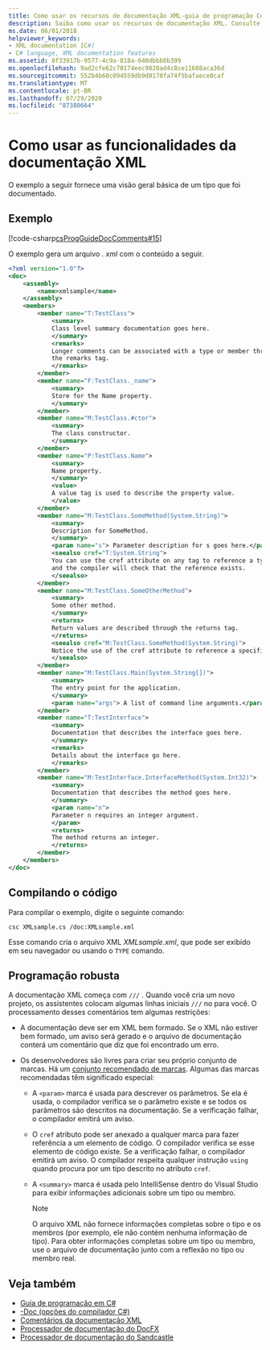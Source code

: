 ```yaml
---
title: Como usar os recursos de documentação XML-guia de programação C#
description: Saiba como usar os recursos de documentação XML. Consulte exemplos de código e exiba recursos adicionais disponíveis.
ms.date: 06/01/2018
helpviewer_keywords:
- XML documentation [C#]
- C# language, XML documentation features
ms.assetid: 8f33917b-9577-4c9a-818a-640dbbb0b399
ms.openlocfilehash: 9ad2cfe62c70174eec9020ad4c8ce11608aca36d
ms.sourcegitcommit: 552b4b60c094559db9d8178fa74f5bafaece0caf
ms.translationtype: MT
ms.contentlocale: pt-BR
ms.lasthandoff: 07/29/2020
ms.locfileid: "87380664"
---
```

# <a name="how-to-use-the-xml-documentation-features"></a>Como usar as funcionalidades da documentação XML

O exemplo a seguir fornece uma visão geral básica de um tipo que foi documentado.

## <a name="example"></a>Exemplo

[!code-csharp[csProgGuideDocComments#15](~/samples/snippets/csharp/VS_Snippets_VBCSharp/csProgGuideDocComments/CS/DocComments.cs#15)]

O exemplo gera um arquivo *. xml* com o conteúdo a seguir.

```xml
<?xml version="1.0"?>
<doc>
    <assembly>
        <name>xmlsample</name>
    </assembly>
    <members>
        <member name="T:TestClass">
            <summary>
            Class level summary documentation goes here.
            </summary>
            <remarks>
            Longer comments can be associated with a type or member through
            the remarks tag.
            </remarks>
        </member>
        <member name="F:TestClass._name">
            <summary>
            Store for the Name property.
            </summary>
        </member>
        <member name="M:TestClass.#ctor">
            <summary>
            The class constructor.
            </summary>
        </member>
        <member name="P:TestClass.Name">
            <summary>
            Name property.
            </summary>
            <value>
            A value tag is used to describe the property value.
            </value>
        </member>
        <member name="M:TestClass.SomeMethod(System.String)">
            <summary>
            Description for SomeMethod.
            </summary>
            <param name="s"> Parameter description for s goes here.</param>
            <seealso cref="T:System.String">
            You can use the cref attribute on any tag to reference a type or member
            and the compiler will check that the reference exists.
            </seealso>
        </member>
        <member name="M:TestClass.SomeOtherMethod">
            <summary>
            Some other method.
            </summary>
            <returns>
            Return values are described through the returns tag.
            </returns>
            <seealso cref="M:TestClass.SomeMethod(System.String)">
            Notice the use of the cref attribute to reference a specific method.
            </seealso>
        </member>
        <member name="M:TestClass.Main(System.String[])">
            <summary>
            The entry point for the application.
            </summary>
            <param name="args"> A list of command line arguments.</param>
        </member>
        <member name="T:TestInterface">
            <summary>
            Documentation that describes the interface goes here.
            </summary>
            <remarks>
            Details about the interface go here.
            </remarks>
        </member>
        <member name="M:TestInterface.InterfaceMethod(System.Int32)">
            <summary>
            Documentation that describes the method goes here.
            </summary>
            <param name="n">
            Parameter n requires an integer argument.
            </param>
            <returns>
            The method returns an integer.
            </returns>
        </member>
    </members>
</doc>
```

## <a name="compiling-the-code"></a>Compilando o código

Para compilar o exemplo, digite o seguinte comando:

`csc XMLsample.cs /doc:XMLsample.xml`

Esse comando cria o arquivo XML *XMLsample.xml*, que pode ser exibido em seu navegador ou usando o `TYPE` comando.

## <a name="robust-programming"></a>Programação robusta

A documentação XML começa com `///` . Quando você cria um novo projeto, os assistentes colocam algumas linhas iniciais `///` no para você. O processamento desses comentários tem algumas restrições:

- A documentação deve ser em XML bem formado. Se o XML não estiver bem formado, um aviso será gerado e o arquivo de documentação conterá um comentário que diz que foi encontrado um erro.

- Os desenvolvedores são livres para criar seu próprio conjunto de marcas. Há um [conjunto recomendado de marcas](recommended-tags-for-documentation-comments.md). Algumas das marcas recomendadas têm significado especial:

  - A `<param>` marca é usada para descrever os parâmetros. Se ela é usada, o compilador verifica se o parâmetro existe e se todos os parâmetros são descritos na documentação. Se a verificação falhar, o compilador emitirá um aviso.

  - O `cref` atributo pode ser anexado a qualquer marca para fazer referência a um elemento de código. O compilador verifica se esse elemento de código existe. Se a verificação falhar, o compilador emitirá um aviso. O compilador respeita qualquer instrução `using` quando procura por um tipo descrito no atributo `cref`.

  - A `<summary>` marca é usada pelo IntelliSense dentro do Visual Studio para exibir informações adicionais sobre um tipo ou membro.

    > [!NOTE]
    > O arquivo XML não fornece informações completas sobre o tipo e os membros (por exemplo, ele não contém nenhuma informação de tipo). Para obter informações completas sobre um tipo ou membro, use o arquivo de documentação junto com a reflexão no tipo ou membro real.

## <a name="see-also"></a>Veja também

- [Guia de programação em C#](../index.md)
- [-Doc (opções do compilador C#)](../../language-reference/compiler-options/doc-compiler-option.md)
- [Comentários da documentação XML](./index.md)
- [Processador de documentação do DocFX](https://dotnet.github.io/docfx/)
- [Processador de documentação do Sandcastle](https://github.com/EWSoftware/SHFB)
